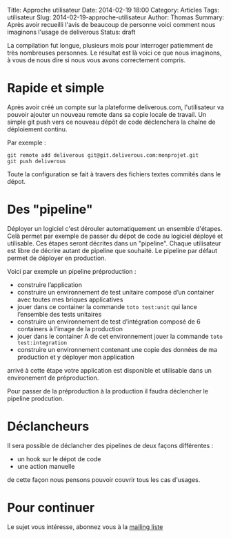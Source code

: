 Title: Approche utilisateur
Date: 2014-02-19 18:00
Category: Articles
Tags: utilisateur
Slug: 2014-02-19-approche-utilisateur
Author: Thomas
Summary: Après avoir recueilli l'avis de beaucoup de personne voici comment nous imaginons l'usage de deliverous
Status: draft

La compilation fut longue, plusieurs mois pour interroger patiemment de très nombreuses personnes. Le résultat est là voici ce que nous imaginons, à vous de nous dire si nous vous avons correctement compris.


# Rapide et simple

Après avoir créé un compte sur la plateforme deliverous.com, l'utilisateur va pouvoir ajouter un nouveau remote dans sa copie locale de travail. Un simple git push vers ce nouveau dépôt de code déclenchera la chaîne de déploiement continu.

Par exemple : 

    git remote add deliverous git@git.deliverous.com:monprojet.git
    git push deliverous

Toute la configuration se fait à travers des fichiers textes commités dans le dépot.

# Des "pipeline"

Déployer un logiciel c'est dérouler automatiquement un ensemble d'étapes. Celà
permet par exemple de passer du dépot de code au logiciel déployé et
utilisable. Ces étapes seront décrites dans un "pipeline". Chaque utilisateur
est libre de décrire autant de pipeline que souhaité. Le pipeline par défaut
permet de déployer en production. 

Voici par exemple un pipeline préproduction :

- construire l’application
- construire un environnement de test unitaire composé d’un container avec toutes mes briques applicatives
- jouer dans ce container la commande `toto test:unit` qui lance l’ensemble des tests unitaires
- construire un environnement de test d’intégration composé de 6 containers à l’image de la production
- jouer dans le container A de cet environnement jouer la commande `toto test:integration`
- construire un environnement contenant une copie des données de ma production et y déployer mon application

arrivé à cette étape votre application est disponible et utilisable dans un environement de préproduction.

Pour passer de la préproduction à la production il faudra déclencher le pipeline prodcution. 

# Déclancheurs

Il sera possible de déclancher des pipelines de deux façons différentes : 

- un hook sur le dépot de code
- une action manuelle

de cette façon nous pensons pouvoir couvrir tous les cas d'usages.

# Pour continuer

Le sujet vous intéresse, abonnez vous à la [mailing liste](http://ml.deliverous.com/mailman/listinfo/deliverous)

